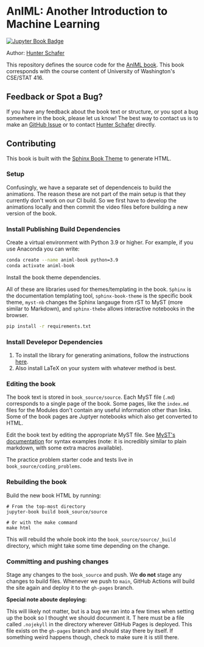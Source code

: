 # AnIML: Another Introduction to Machine Learning

[![Jupyter Book Badge](https://jupyterbook.org/badge.svg)](https://hschafer.github.io/AnIML/)

Author: [Hunter Schafer](https://homes.cs.washington.edu/~hschafer/)

This repository defines the source code for the [AnIML book](https://hschafer.github.io/AnIML/). This book corresponds with the course content of University of Washington's CSE/STAT 416.

## Feedback or Spot a Bug?

If you have any feedback about the book text or structure, or you spot a bug somewhere in the book, please let us know! The best way to contact us
is to make an [GitHub Issue](https://github.com/hschafer/AnIML/issues) or to contact [Hunter Schafer](https://homes.cs.washington.edu/~hschafer/) directly.

## Contributing

This book is built with the [Sphinx Book Theme](https://sphinx-book-theme.readthedocs.io/en/latest/index.html) to generate HTML.

### Setup

Confusingly, we have a separate set of dependenceis to build the animations. The reason these are not part of the main setup is that they currently don't work on our CI build. So we first have to develop the animations locally and then commit the video files before building a new version of the book.

### Install Publishing Build Dependencies

Create a virtual environment with Python 3.9 or higher. For example, if you use Anaconda you can write:

```bash
conda create --name animl-book python=3.9
conda activate animl-book
```

Install the book theme dependencies.

All of these are libraries used for themes/templating in the book. `Sphinx` is the documentation templating tool, `sphinx-book-theme` is the specific book theme, `myst-nb` changes the Sphinx langauge from rST to MyST (more similar to Markdown), and `sphinx-thebe` allows interactive notebooks in the browser.

```bash
pip install -r requirements.txt
```

### Install Develepor Dependencies

1. To install the library for generating animations, follow the instructions [here](https://docs.manim.community/en/stable/installation.html).
2. Also install LaTeX on your system with whatever method is best.

### Editing the book

The book text is stored in `book_source/source`. Each MyST file (`.md`) corresponds to a single page of the book. Some pages, like the `index.md` files for the Modules don't contain any useful information other than links. Some of the book pages are Juptyer notebooks which also get converted to HTML.

Edit the book text by editing the appropriate MyST file. See [MyST's documentation](https://myst-parser.readthedocs.io/en/latest/) for syntax examples (note: it is incredibly similar to plain markdown, with some extra macros available).

The practice problem starter code and tests live in `book_source/coding_problems`.

### Rebuilding the book

Build the new book HTML by running:

```
# From the top-most directory
jupyter-book build book_source/source

# Or with the make command
make html
```

This will rebuild the whole book into the `book_source/source/_build` directory, which might take some time depending on the change.

### Committing and pushing changes

Stage any changes to the `book_source` and push. We **do not** stage any changes to build files. Whenever we push to `main`,
GitHub Actions will build the site again and deploy it to the `gh-pages` branch.

**Special note aboute deploying:**

This will likely not matter, but is a bug we ran into a few times when setting up the book so I thought we should docunment it. T
here must be a file called `.nojekyll` in the directory wherever GitHub Pages is deployed. This file exists on the `gh-pages` branch
and should stay there by itself. If something weird happens though, check to make sure it is still there.
